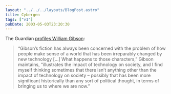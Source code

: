 ```yaml
---
layout: "../../../layouts/BlogPost.astro"
title: Cybergen
tags: ["v1"]
pubDate: 2003-05-03T23:20:30
---
```


The Guardian [profiles William Gibson][1]:

> &#8220;Gibson&#8217;s fiction has always been concerned with the problem of how people make sense of a world that has been irreparably changed by new technology [&#8230;] What happens to those characters,&#8221; Gibson maintains, &#8220;illustrates the impact of technology on society, and I find myself thinking sometimes that there isn&#8217;t anything other than the impact of technology on society &#8211; possibly that has been more significant historically than any sort of political thought, in terms of bringing us to where we are now.&#8221;

[1]: http://books.guardian.co.uk/review/story/0,12084,947453,00.html "The Guardian: Tomorrow's man"
